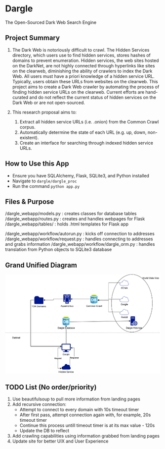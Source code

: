 # Dargle
The Open-Sourced Dark Web Search Engine

## Project Summary
1. The Dark Web is notoriously difficult to crawl. The Hidden Services directory, which users use to find hidden services, stores hashes of domains to prevent enumeration. Hidden services, the web sites hosted on the DarkNet, are not highly connected through hyperlinks like sites on the clearweb, diminishing the ability of crawlers to index the Dark Web. All users must have a priori knowledge of a hidden service URL. Typically, users obtain these URLs from websites on the clearweb. This project aims to create a Dark Web crawler by automating the process of finding hidden service URLs on the clearweb. Current efforts are hand-curated and do not reflect the current status of hidden services on the Dark Web or are not open-sourced. 

2. This research proposal aims to:

    1.	Extract all hidden service URLs (i.e. .onion) from the Common Crawl corpus.  
    2.	Automatically determine the state of each URL (e.g. up, down, non-existent).
    3.  Create an interface for searching through indexed hidden service URLs.  

## How to Use this App

- Ensure you have SQLAlchemy, Flask, SQLite3, and Python installed
- Navigate to `dargle/dargle_proc`
- Run the command `python app.py`

## Files & Purpose
/dargle_webapp/models.py                : creates classes for database tables
/dargle_webapp/routes.py                : creates and handles webpages for Flask
/dargle_webapp/tables/                  : holds .html templates for Flask app

/dargle_webapp/workflow/autorun.py      : kicks off connection to addresses
/dargle_webapp/workflow/request.py      : handles connecting to addresses and grabs information
/dargle_webapp/workflow/dargle_orm.py   : handles translation from Python objects to SQLite3 database

## Grand Unified Diagram
![](Dargle.png)

## TODO List (No order/priority)
1. Use beautifulsoup to pull more information from landing pages
2. Add recursive connection:
    - Attempt to connect to every domain with 10s timeout timer
    - After first pass, attempt connection again with, for example, 20s timeout timer
    - Continue this process untill timeout timer is at its max value - 120s
    - Update the DB to reflect
3. Add crawling capabilities using information grabbed from landing pages
4. Update site for better UIX and User Experience
